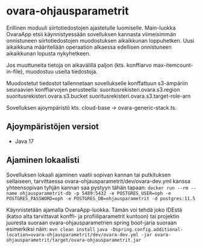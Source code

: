 # ovara-ohjausparametrit #

Erillinen moduuli siirtotiedostojen ajastetulle luomiselle. Main-luokka OvaraApp etsii käynnistyessään
sovelluksen kannasta viimeisimmän onnistuneen siirtotiedostojen muodostuksen aikaikkunan loppuhetken.
Uusi aikaikkuna määritellään operaation alkaessa edellisen onnistuneen aikaikkunan lopusta nykyhetkeen.

Jos muuttuneita tietoja on aikavälillä paljon (kts. konffiarvo max-itemcount-in-file), muodostuu useita tiedostoja.

Muodostetut tiedostot tallennetaan sovellukselle konffattuun s3-ämpäriin seuraavien konffiarvojen perusteella:
suoritusrekisteri.ovara.s3.region
suoritusrekisteri.ovara.s3.bucket
suoritusrekisteri.ovara.s3.target-role-arn

Sovelluksen ajoympäristö kts. cloud-base -> ovara-generic-stack.ts.

## Ajoympäristöjen versiot

- Java 17

## Ajaminen lokaalisti

Sovelluksen lokaali ajaminen vaatii sopivan kannan tai putkituksen sellaiseen, tarvittaessa ovara-ohjausparametrit/dev/ovara-dev.yml kanssa yhteensopivan tyhjän kannan saa pystyyn tähän tapaan:
``docker run --rm --name ohjausparametrit-db -p 5489:5432 -e POSTGRES_USER=oph -e POSTGRES_PASSWORD=oph -e POSTGRES_DB=ohjausparametrit -d postgres:11.5``

Käynnistetään ajamalla OvaraApp-luokka. Tämän voi tehdä joko IDEstä (katso alta tarvittavat konffi- ja profiiliparametrit kuntoon)
tai projektin juuresta suoraan ovara-ohjausparametrien spring boot-jaria suoraan esimerkiksi näin:
``mvn clean install``
``java -Dspring.config.additional-location=ovara-ohjausparametrit/dev/ovara-dev.yml -jar ovara-ohjausparametrit/target/ovara-ohjausparametrit.jar``
